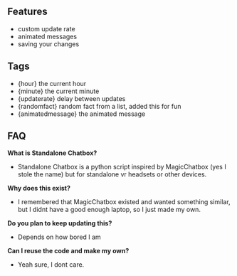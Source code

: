 ## Features
- custom update rate
- animated messages
- saving your changes

## Tags
- {hour} the current hour
- {minute} the current minute
- {updaterate} delay between updates
- {randomfact} random fact from a list, added this for fun
- {animatedmessage} the animated message

## FAQ
**What is Standalone Chatbox?**
- Standalone Chatbox is a python script inspired by MagicChatbox (yes I stole the name) but for standalone vr headsets or other devices.

**Why does this exist?**
- I remembered that MagicChatbox existed and wanted something similar, but I didnt have a good enough laptop, so I just made my own.

**Do you plan to keep updating this?**
- Depends on how bored I am

**Can I reuse the code and make my own?**
- Yeah sure, I dont care.
